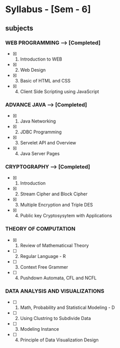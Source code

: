 # Syllabus - [Sem - 6]

## subjects                                    

### WEB PROGRAMMING --> [Completed]
- [x] 1. Introduction to WEB                         
- [x] 2. Web Design                                  
- [x] 3. Basic of HTML and CSS
- [x] 4. Client Side Scripting using JavaScript    

### ADVANCE JAVA --> [Completed]
- [x] 1. Java Networking
- [x] 2. JDBC Programming
- [x] 3. Servelet API and Overview
- [x] 4. Java Server Pages                        


### CRYPTOGRAPHY --> [Completed]
- [x] 1. Introduction
- [x] 2. Stream Cipher and Block Cipher
- [x] 3. Multiple Encryption and Triple DES
- [x] 4. Public key Cryptosysytem with Applications

### THEORY OF COMPUTATION
- [x] 1. Review of Mathematicxal Theory              
- [ ] 2. Regular Language                            - R
- [ ] 3. Context Free Grammer
- [ ] 4. Pushdown Automata, CFL and NCFL

### DATA ANALYSIS AND VISUALIZATIONS
- [ ] 1. Math, Probability and Statistical Modeling - D
- [ ] 2. Using Clustring to Subdivide Data
- [ ] 3. Modeling Instance
- [ ] 4. Principle of  Data Visualization Design
